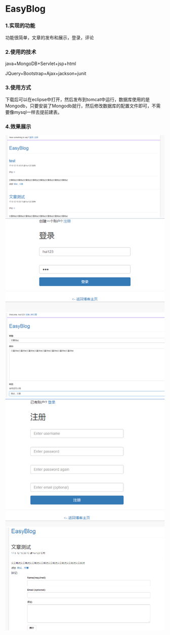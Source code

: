 # EasyBlog
### 1.实现的功能
  功能很简单，文章的发布和展示，登录，评论
### 2.使用的技术
  java+MongoDB+Servlet+jsp+html
  
  JQuery+Bootstrap+Ajax+jackson+junit
### 3.使用方式
  下载后可以在eclipse中打开，然后发布到tomcat中运行，数据库使用的是Mongodb，只要安装了Mongodb就行，然后修改数据库的配置文件即可，不需要像mysql一样去提前建表。
### 4.效果展示
  ![image](http://github.com/Little-Grey/EasyBlog/raw/master/previewIMG/1.png)
  ![image](http://github.com/Little-Grey/EasyBlog/raw/master/previewIMG/2.png)
  ![image](http://github.com/Little-Grey/EasyBlog/raw/master/previewIMG/3.png)
  ![image](http://github.com/Little-Grey/EasyBlog/raw/master/previewIMG/4.png)
  ![image](http://github.com/Little-Grey/EasyBlog/raw/master/previewIMG/6.png)

